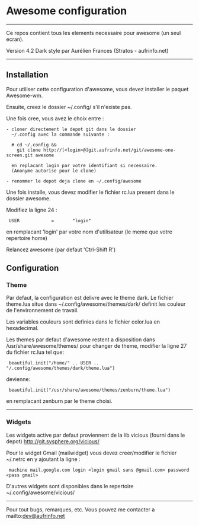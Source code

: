 Awesome configuration
===============

- - -

Ce repos contient tous les elements necessaire pour awesome (un seul ecran).

Version 4.2 Dark style par Aurélien Frances (Stratos - aufrinfo.net)

- - -

Installation
------------

Pour utiliser cette configuration d'awesome, vous devez installer le paquet
Awesome-wm.

Ensuite, creez le dossier ~/.config/ s'il n'existe pas.

Une fois cree, vous avez le choix entre :

    - cloner directement le depot git dans le dossier
      ~/.config avec la commande suivante :

      # cd ~/.config &&
        git clone http://[<login>@]git.aufrinfo.net/git/awesome-one-screen.git awesome

      en replacant login par votre identifiant si necessaire.
      (Anonyme autorise pour le clone)

    - renommer le depot deja clone en ~/.config/awesome

Une fois installe, vous devez modifier le fichier rc.lua present dans le
dossier awesome.

Modifiez la ligne 24 :

	 USER            =       "login"

en remplacant 'login' par votre nom d'utilisateur (le meme que votre
repertoire home)


Relancez awesome (par defaut 'Ctrl-Shift R')

Configuration
-------------

### Theme

Par defaut, la configuration est delivre avec le theme dark. Le fichier theme.lua situe
dans ~/.config/awesome/themes/dark/ definit les couleur de l'environnement de travail.

Les variables couleurs sont definies dans le fichier color.lua en hexadecimal.

Les themes par defaut d'awesome restent a disposition dans /usr/share/awesome/themes/
pour changer de theme, modifier la ligne 27 du fichier rc.lua tel que:

     beautiful.init("/home/" .. USER .. "/.config/awesome/themes/dark/theme.lua")

devienne:

     beautiful.init("/usr/share/awesome/themes/zenburn/theme.lua")

en remplacant zenburn par le theme choisi.

- - -

### Widgets

Les widgets active par defaut proviennent de la lib vicious (fourni dans le depot)
http://git.sysphere.org/vicious/

Pour le widget Gmail (mailwidget) vous devez creer/modifier le fichier ~/.netrc
en y ajoutant la ligne :

     machine mail.google.com login <login gmail sans @gmail.com> password <pass gmail>

D'autres widgets sont disponibles dans le repertoire ~/.config/awesome/vicious/

- - -

Pour tout bugs, remarques, etc. Vous pouvez me contacter a
mailto:dev@aufrinfo.net
